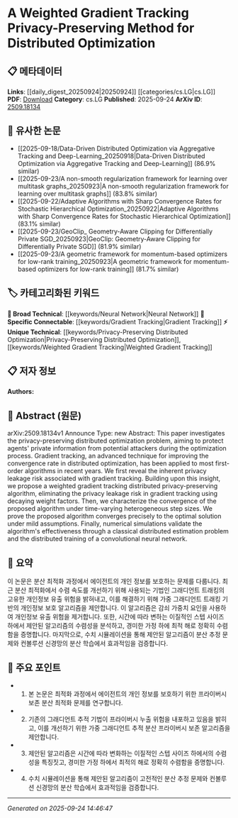 <!-- KEYWORD_LINKING_METADATA:
{
  "processed_timestamp": "2025-09-24T14:46:47.504556",
  "vocabulary_version": "1.0",
  "selected_keywords": [
    "Privacy-Preserving Distributed Optimization",
    "Gradient Tracking",
    "Neural Network",
    "Weighted Gradient Tracking"
  ],
  "rejected_keywords": [],
  "similarity_scores": {
    "Privacy-Preserving Distributed Optimization": 0.78,
    "Gradient Tracking": 0.82,
    "Neural Network": 0.85,
    "Weighted Gradient Tracking": 0.81
  },
  "extraction_method": "AI_prompt_based",
  "budget_applied": true,
  "candidates_json": {
    "candidates": [
      {
        "surface": "privacy-preserving distributed optimization",
        "canonical": "Privacy-Preserving Distributed Optimization",
        "aliases": [
          "secure distributed optimization"
        ],
        "category": "unique_technical",
        "rationale": "This concept is central to the paper's contribution and is specific to the field of distributed optimization.",
        "novelty_score": 0.72,
        "connectivity_score": 0.65,
        "specificity_score": 0.85,
        "link_intent_score": 0.78
      },
      {
        "surface": "gradient tracking",
        "canonical": "Gradient Tracking",
        "aliases": [
          "gradient monitoring"
        ],
        "category": "specific_connectable",
        "rationale": "Gradient tracking is a key technique discussed in the paper, relevant for linking to optimization methods.",
        "novelty_score": 0.55,
        "connectivity_score": 0.79,
        "specificity_score": 0.7,
        "link_intent_score": 0.82
      },
      {
        "surface": "convolutional neural network",
        "canonical": "Neural Network",
        "aliases": [
          "CNN"
        ],
        "category": "broad_technical",
        "rationale": "Neural networks are a fundamental concept in machine learning, relevant for linking to broader AI topics.",
        "novelty_score": 0.3,
        "connectivity_score": 0.9,
        "specificity_score": 0.6,
        "link_intent_score": 0.85
      },
      {
        "surface": "weighted gradient tracking",
        "canonical": "Weighted Gradient Tracking",
        "aliases": [
          "weighted gradient monitoring"
        ],
        "category": "unique_technical",
        "rationale": "This is a novel technique proposed in the paper, enhancing privacy in distributed optimization.",
        "novelty_score": 0.8,
        "connectivity_score": 0.68,
        "specificity_score": 0.88,
        "link_intent_score": 0.81
      }
    ],
    "ban_list_suggestions": [
      "method",
      "algorithm",
      "process",
      "problem",
      "solution"
    ]
  },
  "decisions": [
    {
      "candidate_surface": "privacy-preserving distributed optimization",
      "resolved_canonical": "Privacy-Preserving Distributed Optimization",
      "decision": "linked",
      "scores": {
        "novelty": 0.72,
        "connectivity": 0.65,
        "specificity": 0.85,
        "link_intent": 0.78
      }
    },
    {
      "candidate_surface": "gradient tracking",
      "resolved_canonical": "Gradient Tracking",
      "decision": "linked",
      "scores": {
        "novelty": 0.55,
        "connectivity": 0.79,
        "specificity": 0.7,
        "link_intent": 0.82
      }
    },
    {
      "candidate_surface": "convolutional neural network",
      "resolved_canonical": "Neural Network",
      "decision": "linked",
      "scores": {
        "novelty": 0.3,
        "connectivity": 0.9,
        "specificity": 0.6,
        "link_intent": 0.85
      }
    },
    {
      "candidate_surface": "weighted gradient tracking",
      "resolved_canonical": "Weighted Gradient Tracking",
      "decision": "linked",
      "scores": {
        "novelty": 0.8,
        "connectivity": 0.68,
        "specificity": 0.88,
        "link_intent": 0.81
      }
    }
  ]
}
-->

# A Weighted Gradient Tracking Privacy-Preserving Method for Distributed Optimization

## 📋 메타데이터

**Links**: [[daily_digest_20250924|20250924]] [[categories/cs.LG|cs.LG]]
**PDF**: [Download](https://arxiv.org/pdf/2509.18134.pdf)
**Category**: cs.LG
**Published**: 2025-09-24
**ArXiv ID**: [2509.18134](https://arxiv.org/abs/2509.18134)

## 🔗 유사한 논문
- [[2025-09-18/Data-Driven Distributed Optimization via Aggregative Tracking and Deep-Learning_20250918|Data-Driven Distributed Optimization via Aggregative Tracking and Deep-Learning]] (86.9% similar)
- [[2025-09-23/A non-smooth regularization framework for learning over multitask graphs_20250923|A non-smooth regularization framework for learning over multitask graphs]] (83.8% similar)
- [[2025-09-22/Adaptive Algorithms with Sharp Convergence Rates for Stochastic Hierarchical Optimization_20250922|Adaptive Algorithms with Sharp Convergence Rates for Stochastic Hierarchical Optimization]] (83.1% similar)
- [[2025-09-23/GeoClip_ Geometry-Aware Clipping for Differentially Private SGD_20250923|GeoClip: Geometry-Aware Clipping for Differentially Private SGD]] (81.9% similar)
- [[2025-09-23/A geometric framework for momentum-based optimizers for low-rank training_20250923|A geometric framework for momentum-based optimizers for low-rank training]] (81.7% similar)

## 🏷️ 카테고리화된 키워드
**🧠 Broad Technical**: [[keywords/Neural Network|Neural Network]]
**🔗 Specific Connectable**: [[keywords/Gradient Tracking|Gradient Tracking]]
**⚡ Unique Technical**: [[keywords/Privacy-Preserving Distributed Optimization|Privacy-Preserving Distributed Optimization]], [[keywords/Weighted Gradient Tracking|Weighted Gradient Tracking]]

## 📋 저자 정보

**Authors:** 

## 📄 Abstract (원문)

arXiv:2509.18134v1 Announce Type: new 
Abstract: This paper investigates the privacy-preserving distributed optimization problem, aiming to protect agents' private information from potential attackers during the optimization process. Gradient tracking, an advanced technique for improving the convergence rate in distributed optimization, has been applied to most first-order algorithms in recent years. We first reveal the inherent privacy leakage risk associated with gradient tracking. Building upon this insight, we propose a weighted gradient tracking distributed privacy-preserving algorithm, eliminating the privacy leakage risk in gradient tracking using decaying weight factors. Then, we characterize the convergence of the proposed algorithm under time-varying heterogeneous step sizes. We prove the proposed algorithm converges precisely to the optimal solution under mild assumptions. Finally, numerical simulations validate the algorithm's effectiveness through a classical distributed estimation problem and the distributed training of a convolutional neural network.

## 📝 요약

이 논문은 분산 최적화 과정에서 에이전트의 개인 정보를 보호하는 문제를 다룹니다. 최근 분산 최적화에서 수렴 속도를 개선하기 위해 사용되는 기법인 그래디언트 트래킹의 고유한 개인정보 유출 위험을 밝혀내고, 이를 해결하기 위해 가중 그래디언트 트래킹 기반의 개인정보 보호 알고리즘을 제안합니다. 이 알고리즘은 감쇠 가중치 요인을 사용하여 개인정보 유출 위험을 제거합니다. 또한, 시간에 따라 변하는 이질적인 스텝 사이즈 하에서 제안된 알고리즘의 수렴성을 분석하고, 경미한 가정 하에 최적 해로 정확히 수렴함을 증명합니다. 마지막으로, 수치 시뮬레이션을 통해 제안된 알고리즘이 분산 추정 문제와 컨볼루션 신경망의 분산 학습에서 효과적임을 검증합니다.

## 🎯 주요 포인트

- 1. 본 논문은 최적화 과정에서 에이전트의 개인 정보를 보호하기 위한 프라이버시 보존 분산 최적화 문제를 연구합니다.
- 2. 기존의 그래디언트 추적 기법이 프라이버시 누출 위험을 내포하고 있음을 밝히고, 이를 개선하기 위한 가중 그래디언트 추적 분산 프라이버시 보존 알고리즘을 제안합니다.
- 3. 제안된 알고리즘은 시간에 따라 변화하는 이질적인 스텝 사이즈 하에서의 수렴성을 특징짓고, 경미한 가정 하에서 최적의 해로 정확히 수렴함을 증명합니다.
- 4. 수치 시뮬레이션을 통해 제안된 알고리즘이 고전적인 분산 추정 문제와 컨볼루션 신경망의 분산 학습에서 효과적임을 검증합니다.


---

*Generated on 2025-09-24 14:46:47*